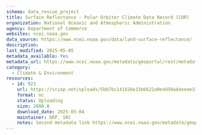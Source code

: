 ```yaml
---
schema: data_rescue_project 
title: Surface Reflectance – Polar Orbiter Climate Data Record (CDR)
organization: National Oceanic and Atmospheric Administration
agency: Department of Commerce
websites: ncei.noaa.gov
data_source: https://www.ncei.noaa.gov/data/land-surface-reflectance/
description: 
last_modified: 2025-05-05
metadata_available: Yes
metadata_url: https://www.ncei.noaa.gov/metadata/geoportal/rest/metadata/item/gov.noaa.ncdcC01557/html#
category:
  - Climate & Environment 
resources:
  - id: 921
    url: https://sciop.net/uploads/5bb7bc141b28e13b6622a0edd50adaeeee333ed7
    format: nc
    status: Uploading
    size: 2000.0
    download_date: 2025-05-04
    maintainer: DRP, SRC
    notes: Second metadata link https://www.ncei.noaa.gov/metadata/geoportal/rest/metadata/item/gov.noaa.ncdcC01676/html# Alternate torrent location https://academictorrents.com/details/5bb7bc141b28e13b6622a0edd50adaeeee333ed7
---
```

